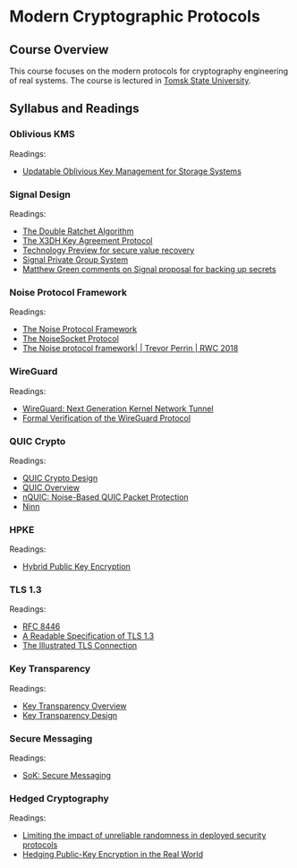 # Modern Cryptographic Protocols

## Course Overview

This course focuses on the modern protocols for cryptography engineering of real systems.
The course is lectured in [Tomsk State University](http://en.tsu.ru).

## Syllabus and Readings

### Oblivious KMS

Readings:
* [Updatable Oblivious Key Management for Storage Systems](https://eprint.iacr.org/2019/1275.pdf)

### Signal Design

Readings:
* [The Double Ratchet Algorithm](https://signal.org/docs/specifications/doubleratchet/)
* [The X3DH Key Agreement Protocol](https://signal.org/docs/specifications/x3dh/)
* [Technology Preview for secure value recovery](https://signal.org/blog/secure-value-recovery/)
* [Signal Private Group System](https://signal.org/blog/signal-private-group-system/)
* [Matthew Green comments on Signal proposal for backing up secrets](https://twitter.com/matthew_d_green/status/1207753119729430529?s=09)

### Noise Protocol Framework

Readings:  
* [The Noise Protocol Framework](http://www.noiseprotocol.org/noise.html)
* [The NoiseSocket Protocol](http://www.noiseprotocol.org/specs/noisesocket.html)
* [The Noise protocol framework| | Trevor Perrin | RWC 2018](https://www.youtube.com/watch?v=3gipxdJ22iM)

### WireGuard

Readings:  
* [WireGuard: Next Generation Kernel Network Tunnel](https://www.wireguard.com/papers/wireguard.pdf)
* [Formal Verification of the WireGuard Protocol](https://www.wireguard.com/papers/wireguard-formal-verification.pdf) 

### QUIC Crypto

Readings:
* [QUIC Crypto Design](https://docs.google.com/document/d/1g5nIXAIkN_Y-7XJW5K45IblHd_L2f5LTaDUDwvZ5L6g/edit?usp=drivesdk)
* [QUIC Overview](https://docs.google.com/document/d/1gY9-YNDNAB1eip-RTPbqphgySwSNSDHLq9D5Bty4FSU)
* [nQUIC: Noise-Based QUIC Packet Protection](nquic.pdf)
* [Ninn](https://github.com/rot256/ninn)

### HPKE

Readings:
* [Hybrid Public Key Encryption](https://tools.ietf.org/html/draft-irtf-cfrg-hpke-00)

### TLS 1.3

Readings:  
* [RFC 8446](https://www.rfc-editor.org/rfc/pdfrfc/rfc8446.txt.pdf)
* [A Readable Specification of TLS 1.3](https://www.davidwong.fr/tls13/)
* [The Illustrated TLS Connection](https://tls13.ulfheim.net/)

### Key Transparency

Readings:
* [Key Transparency Overview](https://github.com/google/keytransparency/blob/master/docs/overview.md)
* [Key Transparency Design](https://github.com/google/keytransparency/blob/master/docs/design.md)

### Secure Messaging

Readings:
* [SoK: Secure Messaging](cacr2015-02.pdf)

### Hedged Cryptography

Readings:
* [Limiting the impact of unreliable randomness in deployed security protocols](https://eprint.iacr.org/2018/1057)
* [Hedging Public-Key Encryption in the Real World](https://eprint.iacr.org/2017/510)
